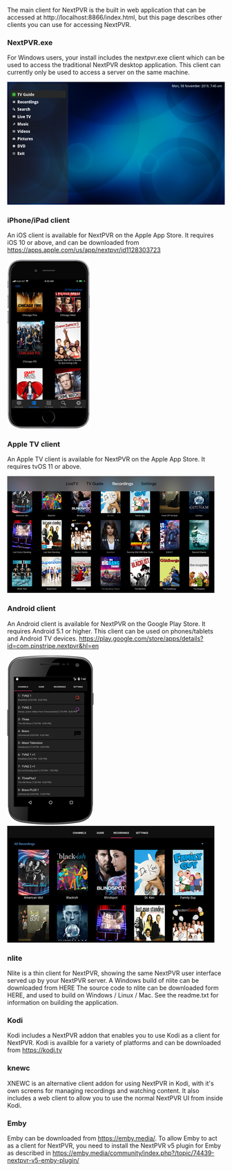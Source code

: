 The main client for NextPVR is the built in web application that can be accessed at http://localhost:8866/index.html, but this page describes other clients you can use for accessing NextPVR.

### NextPVR.exe
For Windows users, your install includes the nextpvr.exe client which can be used to access the traditional NextPVR desktop application. This client can currently only be used to access a server on the same machine. 

![nextpvr.exe](images/nextpvr.png)

### iPhone/iPad client
An iOS client is available for NextPVR on the Apple App Store. It requires iOS 10 or above, and can be downloaded from https://apps.apple.com/us/app/nextpvr/id1128303723

![iPhone app](images/iphone.png)

### Apple TV client
An Apple TV client is available for NextPVR on the Apple App Store. It requires tvOS 11 or above.

![Apple TV app](images/apple-tv.png)

### Android client
An Android client is available for NextPVR on the Google Play Store. It requires Android 5.1 or higher. This client can be used on phones/tablets and Android TV devices. https://play.google.com/store/apps/details?id=com.pinstripe.nextpvr&hl=en

![Android app](images/android.png)
![Android-TV app](images/android-tv.png)

### nlite
Nlite is a thin client for NextPVR, showing the same NextPVR user interface served up by your NextPVR server. A Windows build of nlite can be downloaded from HERE The source code to nlite can be downloaded form HERE, and used to build on Windows / Linux / Mac. See the readme.txt for information on building the application.

### Kodi
Kodi includes a NextPVR addon that enables you to use Kodi as a client for NextPVR. Kodi is availble for a variety of platforms and can be downloaded from https://kodi.tv

### knewc
XNEWC is an alternative client addon for using NextPVR in Kodi, with it's own screens for managing recordings and watching content. It also includes a web client to allow you to use the normal NextPVR UI from inside Kodi.

### Emby
Emby can be downloaded from https://emby.media/. To allow Emby to act as a client for NextPVR, you need to install the NextPVR v5 plugin for Emby as described in https://emby.media/community/index.php?/topic/74439-nextpvr-v5-emby-plugin/

